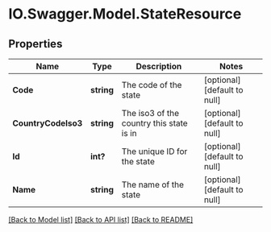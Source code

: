 # IO.Swagger.Model.StateResource
## Properties

Name | Type | Description | Notes
------------ | ------------- | ------------- | -------------
**Code** | **string** | The code of the state | [optional] [default to null]
**CountryCodeIso3** | **string** | The iso3 of the country this state is in | [optional] [default to null]
**Id** | **int?** | The unique ID for the state | [optional] [default to null]
**Name** | **string** | The name of the state | [optional] [default to null]

[[Back to Model list]](../README.md#documentation-for-models) [[Back to API list]](../README.md#documentation-for-api-endpoints) [[Back to README]](../README.md)

